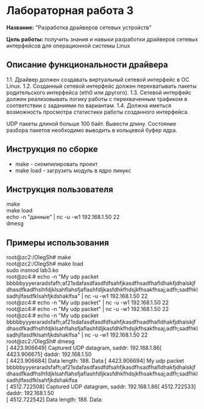 # Лабораторная работа 3

**Название:** "Разработка драйверов сетевых устройств"

**Цель работы:** получить знания и навыки разработки драйверов сетевых
интерфейсов для операционной системы Linux

## Описание функциональности драйвера

1.1. Драйвер должен создавать виртуальный сетевой интерфейс в ОС
Linux.
1.2. Созданный сетевой интерфейс должен перехватывать пакеты
родительского интерфейса (eth0 или другого).
1.3. Сетевой интерфейс должен реализовывать логику работы с
перехваченным трафиком в соответствии с заданиями по
вариантам.
1.4. Должна иметься возможность просмотра статистики работы
созданного интерфейса.

UDP пакеты длиной больше 100 байт. Вывести длину.
Состояние разбора пакетов необходимо выводить в кольцевой
буфер ядра.

## Инструкция по сборке

* make - скомпилировать проект
* make load - загрузить модуль в ядро линукс


## Инструкция пользователя

make  
make load  
echo -n "данные" | nc -u -w1 192.168.1.50 22  
dmesg

## Примеры использования

root@zc2:/OlegSh# make  
root@zc2:/OlegSh# make load  
sudo insmod lab3.ko  
root@zc4:# echo -n "My udp packet bbbbbyyyeraradsfafh;af21sdafasdfasdfdfsahfjkasdfhsadfhafldhakfjdhalskjfdhasdfkadfhslhfdjklsahflahsfjaflashfdljkasfdhkfhdsjkfhsakfhsaj;adfh;sadfhklsadhjlfasdfklsahfjkdshaklfsa" | nc -u -w1 192.168.1.50 22  
root@zc4:# echo -n "My udp packet" | nc -u -w1 192.168.1.50 22  
root@zc4:# echo -n "My udp packet" | nc -u -w1 192.168.1.50 22  
root@zc4:# echo -n "My udp packet bbbbbyyyeraradsfafh;af21sdafasdfasdfdfsahfjkasdfhsadfhafldhakfjdhalskjfdhasdfkadfhslhfdjklsahflahsfjaflashfdljkasfdhkfhdsjkfhsakfhsaj;adfh;sadfhklsadhjlfasdfklsahfjkdshaklfsa" | nc -u -w1 192.168.1.50 22  
root@zc2:/OlegSh# dmesg  
[ 4423.906649] Captured UDP datagram, saddr: 192.168.1.86[ 4423.906675] daddr: 192.168.1.50  
[ 4423.906684] Data length: 188. Data:[ 4423.906694] My udp packet bbbbbyyyeraradsfafh;af21sdafasdfasdfdfsahfjkasdfhsadfhafldhakfjdhalskjfdhasdfkadfhslhfdjklsahflahsfjaflashfdljkasfdhkfhdsjkfhsakfhsaj;adfh;sadfhklsadhjlfasdfklsahfjkdshaklfsa  
[ 4512.722508] Captured UDP datagram, saddr: 192.168.1.86[ 4512.722533] daddr: 192.168.1.50  
[ 4512.722542] Data length: 188. Data:  
